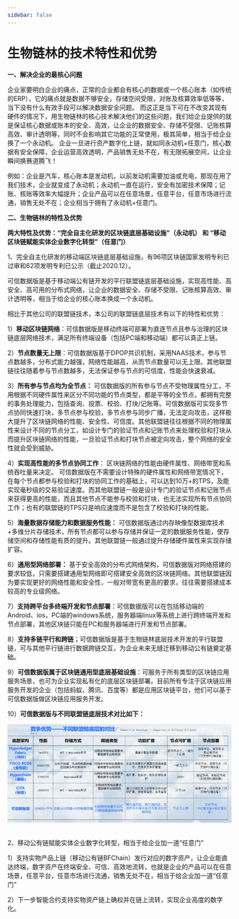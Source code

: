 ```yaml
---
sidebar: false
---
```


# 生物链林的技术特性和优势

**一、解决企业的最核心问题**

企业家要明白企业的痛点，正常的企业都会有核心的数据或一个核心账本（如传统的ERP），它的痛点就是数据不够安全，存储空间受限，对账及核算效率低等等，当下没有什么有效手段可以解决数据安全问题。 而这正是当下可在不改变其现有硬件的情况下，用生物链林的核心技术解决他们的这些问题，我们给企业提供的就是保证核心数据或账本的安全、高效，让企业的数据安全、存储不受限、记账核算高效、审计透明等，同时不会影响其它功能的正常使用，极其简单，相当于给企业换了一个永动机。 企业一旦进行资产数字化上链，就如同永动机+任意门，核心数据有安全保障，企业运营高效透明，产品销售无处不在，有无限拓展空间，让企业瞬间换赛道腾飞！

例如：企业是汽车，核心账本是发动机，以前发动机需要加油或充电，那现在用了我们技术，企业就变成了永动机；永动机一直在运行，安全有加密技术保障；记账、核账等效率大幅提升；企业产品可以在任意场景，任意平台，任意市场进行流通，销售无处不在；企业相当于拥有了永动机+任意门。

**二、生物链林的特性及优势**

**两大特性及优势：“完全自主化研发的区块链底层基础设施”（永动机） 和 “移动区块链赋能实体企业数字化转型”（任意门）**

1、完全自主化研发的移动端区块链底层基础设施，有96项区块链国家发明专利已过审和62项发明专利已公示（截止2020.12）。

可信数据版是基于移动端公有链开发的平行联盟链底层基础设施，实现高性能、高安全、高可用的分布式网络，让企业的数据安全、存储不受限、记账核算高效、审计透明等，相当于给企业的核心账本换成一个永动机。

相比于其他公司的联盟链技术，本公司的联盟链底层技术有以下的特性和优势：

1）**移动区块链网络**：可信数据版是移动终端可部署为直连节点且参与治理的区块链底层网络技术，满足所有终端设备（包括PC端和移动端）都可以真正上链。 

2）**节点数量无上限**：可信数据版基于DPOP共识机制，采用NAAS技术，参与节点数越多，分布式能力越强，网络性能越高，从而节点数量可以无上限。其他联盟链往往随着参与节点数越多，无法保证参与节点的可信度，性能会快速衰减。

3）**所有参与节点均为全节点：** 可信数据版的所有参与节点不受物理属性分工，不用根据不同硬件属性来区分不同功能的节点类型，都是平等的全节点，都拥有完整的事务处理能力，包括查询、投票、校验、打块/记账等。可信数据版可实现多节点协同快速打块，多节点参与校验，多节点参与同步广播，无法定向攻击，这样极大提升了区块链网络的性能、安全性、可信度。其他联盟链往往根据不同的物理属性来设计不同的节点分工，如设计专门的验证节点和记账节点来处理校验和打块从而提升区块链网络的性能，一旦验证节点和打块节点被定向攻击，整个网络的安全性就会受到威胁。

4）**实现高性能的多节点协同工作**： 区块链网络的性能由硬件属性、网络带宽和系统吞吐量来决定。 可信数据版在不需要设计特殊的硬件属性和网络带宽情况下，在每个节点都参与校验和打块的协同工作的基础上，可以达到10万+的TPS，及能实现毫秒级的交易验证速度。而其他联盟链一般是设计专门的验证节点和记账节点来获得更高的性能，而且其他节点不能参与校验和打块，也无法实现所有节点协同工作；也有的联盟链的TPS只是响应速度而不是包含了校验和打块的性能。

5）**海量数据存储能力和数据服务性能：** 可信数据版通过内存映像型数据库技术+多维分片存储技术，所有节点都可以参与存储并保证一定的数据服务性能，使存储空间和存储性能有质的提升。其他联盟链一般通过提升存储硬件属性来实现存储扩容。

6）**通用型网络部署：** 基于安全高效的分布式网络架构，可信数据版对网络搭建的要求较低，只需要搭建通用型网络即可搭建安全高效的区块链网络。其他联盟链因为要实现更好的网络性能和安全性，一般对带宽有更高的要求，往往需要搭建成本较高的专业级网络。

7）**支持跨平台多终端开发和节点部署**：可信数据版可以在包括移动端的Android、ios，PC端的windows系统，服务器端linux等系统上进行跨终端开发和节点部署，其他区块链只能在PC和服务器端进行开发和节点部署。

8）**支持多链平行和跨链**；可信数据版是基于生物链林底层技术开发的平行联盟链，可与其他平行链进行数据跨链交互，为企业未来无缝迁移到移动公有链奠定基础。

9）**可信数据版属于区块链通用型底层基础设施**：可服务于所有类型的区块链应用服务场景，也可为企业实现私有化的底层区块链部署。目前所有专注于区块链应用服务开发的企业（包括蚂蚁、腾讯、百度等）都是应用区块链平台，他们可以基于可信数据版做区块链应用服务开发。

10）**可信数据版与不同联盟链底层技术对比如下：**

![image.png](image/1607571762647006604.png "1607571762647006604.png") 

2、移动公有链赋能实体企业数字化转型，相当于给企业加一道“任意门”

1）支持实物产品上链（移动公有链BFChain）发行对应的数字资产，让企业能直达终端，数字资产在终端安全、可信、高效地流转，也就是企业的产品可以在任意场景，任意平台，任意市场进行流通，销售无处不在，相当于给企业加一道“任意门”

2）下一步智能合约支持实物资产链上确权并在链上流转，实现企业高度的数字化。

